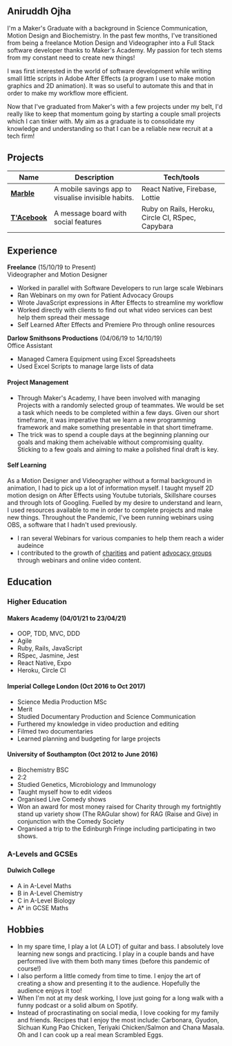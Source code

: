 ## Aniruddh Ojha

I'm a Maker's Graduate with a background in Science Communication, Motion Design and Biochemistry. In the past few months, I've transitioned from being a freelance Motion Design and Videographer into a Full Stack software developer thanks to Maker's Academy. My passion for tech stems from my constant need to create new things!

I was first interested in the world of software development while writing small little scripts in Adobe After Effects (a program I use to make motion graphics and 2D animation). It was so useful to automate this and that in order to make my workflow more efficient. 

Now that I've graduated from Maker's with a few projects under my belt, I'd really like to keep that momentum going by starting a couple small projects which I can tinker with. My aim as a graduate is to consolidate my knowledge and understanding so that I can be a reliable new recruit at a tech firm! 



## Projects

| Name                         | Description       | Tech/tools        |
| ---------------------------- | ----------------- | ----------------- |
| **[Marble](https://github.com/anioji94/marble)** | A mobile savings app to visualise invisible habits. | React Native, Firebase, Lottie |
| **[T'Acebook](https://github.com/ianmcnicholas/acebook-team.1)** | A message board with social features  | Ruby on Rails, Heroku, Circle CI, RSpec, Capybara|

## Experience

**Freelance** (15/10/19 to Present)  
Videographer and Motion Designer

- Worked in parallel with Software Developers to run large scale Webinars
- Ran Webinars on my own for Patient Advocacy Groups
- Wrote JavaScript expressions in After Effects to streamline my workflow
- Worked directly with clients to find out what video services can best help them spread their message
- Self Learned After Effects and Premiere Pro through online resources

**Darlow Smithsons Productions** (04/06/19 to 14/10/19)  
Office Assistant

- Managed Camera Equipment using Excel Spreadsheets
- Used Excel Scripts to manage large lists of data


#### Project Management

- Through Maker's Academy, I have been involved with managing Projects with a randomly selected group of teammates. We would be set a task which needs to be completed within a few days. Given our short timeframe, it was imperative that we learn a new programming framework and make something presentable in that short timeframe.
- The trick was to spend a couple days at the beginning planning our goals and making them acheivable without compromising quality. Sticking to a few goals and aiming to make a polished final draft is key.

#### Self Learning

As a Motion Designer and Videographer without a formal background in animation, I had to pick up a lot of information myself. I taught myself 2D motion design on After Effects using Youtube tutorials, Skillshare courses and through lots of Googling. Fuelled by my desire to understand and learn, I used resources available to me in order to complete projects and make new things. Throughout the Pandemic, I've been running webinars using OBS, a software that I hadn't used previously. 

- I ran several Webinars for various companies to help them reach a wider audeince
- I contributed to the growth of [charities](https://www.youtube.com/watch?v=_c5xEX55CWA&ab_channel=Parkinson%27sUK) and patient [advocacy groups](https://www.youtube.com/watch?v=QJIyQezEMb4&ab_channel=OFFICIALParkinson%27sConcierge) through webinars and online video content.

## Education

### Higher Education

#### Makers Academy (04/01/21 to 23/04/21)

- OOP, TDD, MVC, DDD
- Agile
- Ruby, Rails, JavaScript
- RSpec, Jasmine, Jest
- React Native, Expo
- Heroku, Circle CI

#### Imperial College London (Oct 2016 to Oct 2017)

- Science Media Production MSc
- Merit
- Studied Documentary Production and Science Communication
- Furthered my knowledge in video production and editing
- Filmed two documentaries
- Learned planning and budgeting for large projects

#### University of Southampton (Oct 2012 to June 2016)

- Biochemistry BSC
- 2:2
- Studied Genetics, Microbiology and Immunology
- Taught myself how to edit videos
- Organised Live Comedy shows
- Won an award for most money raised for Charity through my fortnightly stand up variety show (The RAGular show) for RAG (Raise and Give) in conjunction with the Comedy Society
- Organised a trip to the Edinburgh Fringe including participating in two shows.

### A-Levels and GCSEs

#### Dulwich College 

- A in A-Level Maths
- B in A-Level Chemistry
- C in A-Level Biology
- A* in GCSE Maths

## Hobbies

- In my spare time, I play a lot (A LOT) of guitar and bass. I absolutely love learning new songs and practicing. I play in a couple bands and have performed live with them both many times (before this pandemic of course!)
- I also perform a little comedy from time to time. I enjoy the art of creating a show and presenting it to the audience. Hopefully the audience enjoys it too!
- When I'm not at my desk working, I love just going for a long walk with a funny podcast or a solid album on Spotify.
- Instead of procrastinating on social media, I love cooking for my family and friends. Recipes that I enjoy the most include: Carbonara, Gyudon, Sichuan Kung Pao Chicken, Teriyaki Chicken/Salmon and Chana Masala. Oh and I can cook up a real mean Scrambled Eggs.
